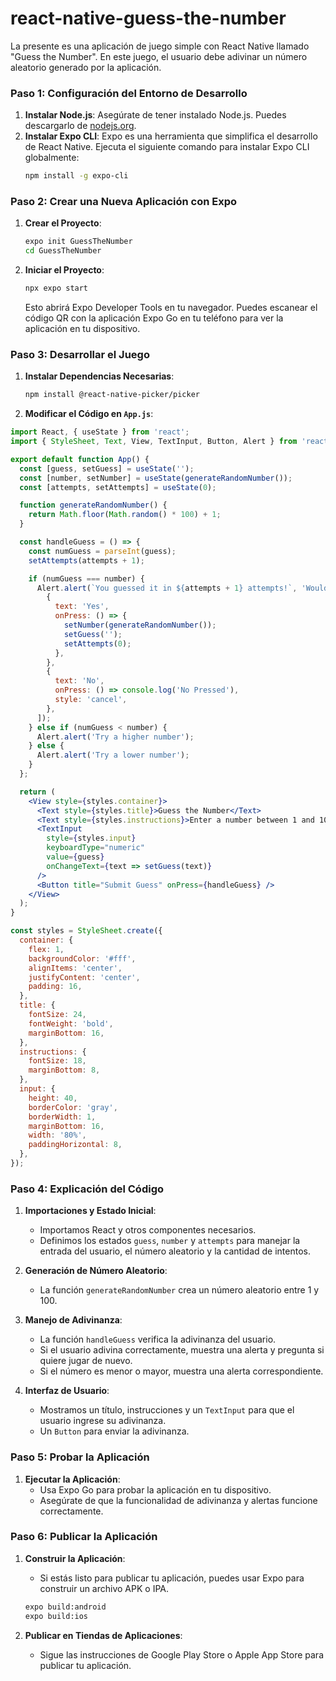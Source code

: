 # react-native-guess-the-number

La presente es una aplicación de juego simple con React Native llamado "Guess the Number". En este juego, el usuario debe adivinar un número aleatorio generado por la aplicación.

### Paso 1: Configuración del Entorno de Desarrollo

1. **Instalar Node.js**: Asegúrate de tener instalado Node.js. Puedes descargarlo de [nodejs.org](https://nodejs.org/).
2. **Instalar Expo CLI**: Expo es una herramienta que simplifica el desarrollo de React Native. Ejecuta el siguiente comando para instalar Expo CLI globalmente:
   ```bash
   npm install -g expo-cli
   ```

### Paso 2: Crear una Nueva Aplicación con Expo

1. **Crear el Proyecto**:
   ```bash
   expo init GuessTheNumber
   cd GuessTheNumber
   ```

2. **Iniciar el Proyecto**:
   ```bash
   npx expo start
   ```
   Esto abrirá Expo Developer Tools en tu navegador. Puedes escanear el código QR con la aplicación Expo Go en tu teléfono para ver la aplicación en tu dispositivo.


### Paso 3: Desarrollar el Juego

1. **Instalar Dependencias Necesarias**:
   ```bash
   npm install @react-native-picker/picker
   ```

2. **Modificar el Código en `App.js`**:

```jsx
import React, { useState } from 'react';
import { StyleSheet, Text, View, TextInput, Button, Alert } from 'react-native';

export default function App() {
  const [guess, setGuess] = useState('');
  const [number, setNumber] = useState(generateRandomNumber());
  const [attempts, setAttempts] = useState(0);

  function generateRandomNumber() {
    return Math.floor(Math.random() * 100) + 1;
  }

  const handleGuess = () => {
    const numGuess = parseInt(guess);
    setAttempts(attempts + 1);

    if (numGuess === number) {
      Alert.alert(`You guessed it in ${attempts + 1} attempts!`, 'Would you like to play again?', [
        {
          text: 'Yes',
          onPress: () => {
            setNumber(generateRandomNumber());
            setGuess('');
            setAttempts(0);
          },
        },
        {
          text: 'No',
          onPress: () => console.log('No Pressed'),
          style: 'cancel',
        },
      ]);
    } else if (numGuess < number) {
      Alert.alert('Try a higher number');
    } else {
      Alert.alert('Try a lower number');
    }
  };

  return (
    <View style={styles.container}>
      <Text style={styles.title}>Guess the Number</Text>
      <Text style={styles.instructions}>Enter a number between 1 and 100:</Text>
      <TextInput
        style={styles.input}
        keyboardType="numeric"
        value={guess}
        onChangeText={text => setGuess(text)}
      />
      <Button title="Submit Guess" onPress={handleGuess} />
    </View>
  );
}

const styles = StyleSheet.create({
  container: {
    flex: 1,
    backgroundColor: '#fff',
    alignItems: 'center',
    justifyContent: 'center',
    padding: 16,
  },
  title: {
    fontSize: 24,
    fontWeight: 'bold',
    marginBottom: 16,
  },
  instructions: {
    fontSize: 18,
    marginBottom: 8,
  },
  input: {
    height: 40,
    borderColor: 'gray',
    borderWidth: 1,
    marginBottom: 16,
    width: '80%',
    paddingHorizontal: 8,
  },
});
```

### Paso 4: Explicación del Código

1. **Importaciones y Estado Inicial**:
   - Importamos React y otros componentes necesarios.
   - Definimos los estados `guess`, `number` y `attempts` para manejar la entrada del usuario, el número aleatorio y la cantidad de intentos.

2. **Generación de Número Aleatorio**:
   - La función `generateRandomNumber` crea un número aleatorio entre 1 y 100.

3. **Manejo de Adivinanza**:
   - La función `handleGuess` verifica la adivinanza del usuario.
   - Si el usuario adivina correctamente, muestra una alerta y pregunta si quiere jugar de nuevo.
   - Si el número es menor o mayor, muestra una alerta correspondiente.

4. **Interfaz de Usuario**:
   - Mostramos un título, instrucciones y un `TextInput` para que el usuario ingrese su adivinanza.
   - Un `Button` para enviar la adivinanza.

### Paso 5: Probar la Aplicación

1. **Ejecutar la Aplicación**:
   - Usa Expo Go para probar la aplicación en tu dispositivo.
   - Asegúrate de que la funcionalidad de adivinanza y alertas funcione correctamente.

### Paso 6: Publicar la Aplicación

1. **Construir la Aplicación**:
   - Si estás listo para publicar tu aplicación, puedes usar Expo para construir un archivo APK o IPA.
   ```bash
   expo build:android
   expo build:ios
   ```

2. **Publicar en Tiendas de Aplicaciones**:
   - Sigue las instrucciones de Google Play Store o Apple App Store para publicar tu aplicación.
